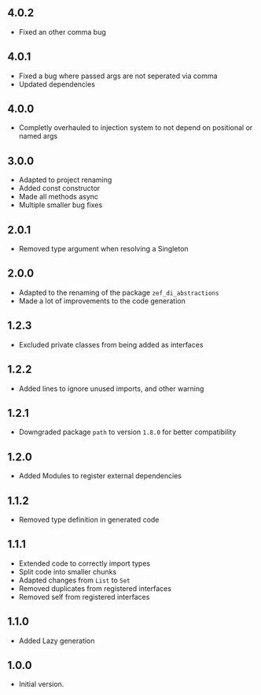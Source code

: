 ## 4.0.2

- Fixed an other comma bug

## 4.0.1

- Fixed a bug where passed args are not seperated via comma
- Updated dependencies

## 4.0.0

- Completly overhauled to injection system to not depend on positional or named args

## 3.0.0

- Adapted to project renaming
- Added const constructor
- Made all methods async
- Multiple smaller bug fixes

## 2.0.1

- Removed type argument when resolving a Singleton

## 2.0.0

- Adapted to the renaming of the package `zef_di_abstractions`
- Made a lot of improvements to the code generation

## 1.2.3

- Excluded private classes from being added as interfaces

## 1.2.2

- Added lines to ignore unused imports, and other warning

## 1.2.1

- Downgraded package `path` to version `1.8.0` for better compatibility

## 1.2.0

- Added Modules to register external dependencies

## 1.1.2

- Removed type definition in generated code

## 1.1.1

- Extended code to correctly import types
- Split code into smaller chunks
- Adapted changes from `List` to `Set`
- Removed duplicates from registered interfaces
- Removed self from registered interfaces

## 1.1.0

- Added Lazy generation

## 1.0.0

- Initial version.
